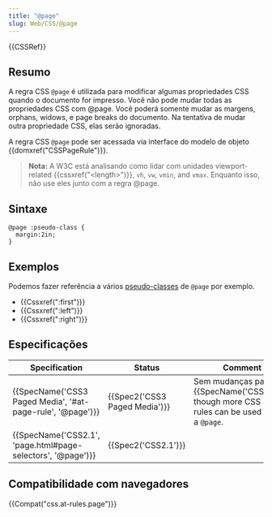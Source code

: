 ```yaml
---
title: "@page"
slug: Web/CSS/@page
---
```


{{CSSRef}}

## Resumo

A regra CSS `@page` é utilizada para modificar algumas propriedades CSS quando o documento for impresso. Você não pode mudar todas as propriedades CSS com @page. Você poderá somente mudar as margens, orphans, widows, e page breaks do documento. Na tentativa de mudar outra propriedade CSS, elas serão ignoradas.

A regra CSS `@page` pode ser acessada via interface do modelo de objeto {{domxref("CSSPageRule")}}.

> **Nota:** A W3C está analisando como lidar com unidades viewport-related {{cssxref("&lt;length&gt;")}}, `vh`, `vw`, `vmin`, and `vmax`. Enquanto isso, não use eles junto com a regra @page.

## Sintaxe

```
@page :pseudo-class {
  margin:2in;
}
```

## Exemplos

Podemos fazer referência a vários [pseudo-classes](/pt-BR/docs/CSS/Pseudo-classes) de `@page` por exemplo.

- {{Cssxref(":first")}}
- {{Cssxref(":left")}}
- {{Cssxref(":right")}}

## Especificações

| Specification                                               | Status                        | Comment                                                                                          |
| ----------------------------------------------------------- | ----------------------------- | ------------------------------------------------------------------------------------------------ |
| {{SpecName('CSS3 Paged Media', '#at-page-rule', '@page')}}  | {{Spec2('CSS3 Paged Media')}} | Sem mudanças para {{SpecName('CSS2.1')}}, though more CSS at-rules can be used inside a `@page`. |
| {{SpecName('CSS2.1', 'page.html#page-selectors', '@page')}} | {{Spec2('CSS2.1')}}           |                                                                                                  |

## Compatibilidade com navegadores

{{Compat("css.at-rules.page")}}
